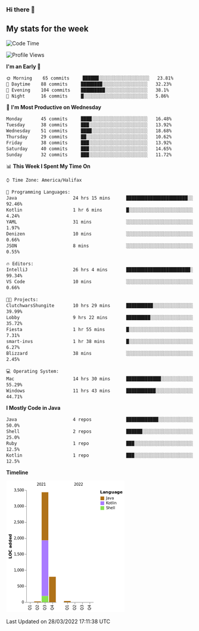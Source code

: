 ### Hi there 👋

## My stats for the week
<!--START_SECTION:waka-->
![Code Time](http://img.shields.io/badge/Code%20Time-132%20hrs%2016%20mins-blue)

![Profile Views](http://img.shields.io/badge/Profile%20Views-0-blue)

**I'm an Early 🐤** 

```text
🌞 Morning    65 commits     ██████░░░░░░░░░░░░░░░░░░░   23.81% 
🌆 Daytime    88 commits     ████████░░░░░░░░░░░░░░░░░   32.23% 
🌃 Evening    104 commits    █████████░░░░░░░░░░░░░░░░   38.1% 
🌙 Night      16 commits     █░░░░░░░░░░░░░░░░░░░░░░░░   5.86%

```
📅 **I'm Most Productive on Wednesday** 

```text
Monday       45 commits     ████░░░░░░░░░░░░░░░░░░░░░   16.48% 
Tuesday      38 commits     ███░░░░░░░░░░░░░░░░░░░░░░   13.92% 
Wednesday    51 commits     ████░░░░░░░░░░░░░░░░░░░░░   18.68% 
Thursday     29 commits     ██░░░░░░░░░░░░░░░░░░░░░░░   10.62% 
Friday       38 commits     ███░░░░░░░░░░░░░░░░░░░░░░   13.92% 
Saturday     40 commits     ███░░░░░░░░░░░░░░░░░░░░░░   14.65% 
Sunday       32 commits     ███░░░░░░░░░░░░░░░░░░░░░░   11.72%

```


📊 **This Week I Spent My Time On** 

```text
⌚︎ Time Zone: America/Halifax

💬 Programming Languages: 
Java                     24 hrs 15 mins      ███████████████████████░░   92.46% 
Kotlin                   1 hr 6 mins         █░░░░░░░░░░░░░░░░░░░░░░░░   4.24% 
YAML                     31 mins             ░░░░░░░░░░░░░░░░░░░░░░░░░   1.97% 
Denizen                  10 mins             ░░░░░░░░░░░░░░░░░░░░░░░░░   0.66% 
JSON                     8 mins              ░░░░░░░░░░░░░░░░░░░░░░░░░   0.55%

🔥 Editors: 
IntelliJ                 26 hrs 4 mins       ████████████████████████░   99.34% 
VS Code                  10 mins             ░░░░░░░░░░░░░░░░░░░░░░░░░   0.66%

🐱‍💻 Projects: 
ClutchwarsShungite       10 hrs 29 mins      ██████████░░░░░░░░░░░░░░░   39.99% 
Lobby                    9 hrs 22 mins       █████████░░░░░░░░░░░░░░░░   35.72% 
Fiesta                   1 hr 55 mins        █░░░░░░░░░░░░░░░░░░░░░░░░   7.31% 
smart-invs               1 hr 38 mins        █░░░░░░░░░░░░░░░░░░░░░░░░   6.27% 
Blizzard                 38 mins             ░░░░░░░░░░░░░░░░░░░░░░░░░   2.45%

💻 Operating System: 
Mac                      14 hrs 30 mins      █████████████░░░░░░░░░░░░   55.29% 
Windows                  11 hrs 43 mins      ███████████░░░░░░░░░░░░░░   44.71%

```

**I Mostly Code in Java** 

```text
Java                     4 repos             ████████████░░░░░░░░░░░░░   50.0% 
Shell                    2 repos             ██████░░░░░░░░░░░░░░░░░░░   25.0% 
Ruby                     1 repo              ███░░░░░░░░░░░░░░░░░░░░░░   12.5% 
Kotlin                   1 repo              ███░░░░░░░░░░░░░░░░░░░░░░   12.5%

```


**Timeline**

![Chart not found](https://raw.githubusercontent.com/lyndseyy/lyndseyy/main/charts/bar_graph.png) 


 Last Updated on 28/03/2022 17:11:38 UTC
<!--END_SECTION:waka-->